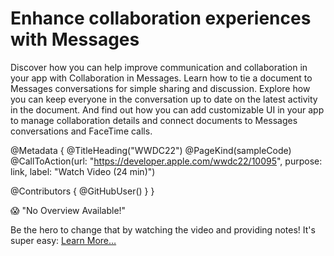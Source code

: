 # Enhance collaboration experiences with Messages

Discover how you can help improve communication and collaboration in your app with Collaboration in Messages. Learn how to tie a document to Messages conversations for simple sharing and discussion. Explore how you can keep everyone in the conversation up to date on the latest activity in the document. And find out how you can add customizable UI in your app to manage collaboration details and connect documents to Messages conversations and FaceTime calls. 

@Metadata {
   @TitleHeading("WWDC22")
   @PageKind(sampleCode)
   @CallToAction(url: "https://developer.apple.com/wwdc22/10095", purpose: link, label: "Watch Video (24 min)")

   @Contributors {
      @GitHubUser(<replace this with your GitHub handle>)
   }
}

😱 "No Overview Available!"

Be the hero to change that by watching the video and providing notes! It's super easy:
 [Learn More…](https://wwdcnotes.github.io/WWDCNotes/documentation/wwdcnotes/contributing)
